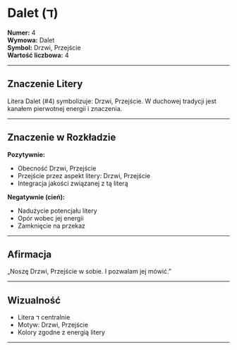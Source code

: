 
# Dalet (ד)

**Numer:** 4  
**Wymowa:** Dalet  
**Symbol:** Drzwi, Przejście  
**Wartość liczbowa:** 4  

---

## Znaczenie Litery
Litera Dalet (#4) symbolizuje: Drzwi, Przejście.
W duchowej tradycji jest kanałem pierwotnej energii i znaczenia.

---

## Znaczenie w Rozkładzie

**Pozytywnie:**  
- Obecność Drzwi, Przejście  
- Przejście przez aspekt litery: Drzwi, Przejście  
- Integracja jakości związanej z tą literą  

**Negatywnie (cień):**  
- Nadużycie potencjału litery  
- Opór wobec jej energii  
- Zamknięcie na przekaz  

---

## Afirmacja
„Noszę Drzwi, Przejście w sobie. I pozwalam jej mówić.”

---

## Wizualność
- Litera ד centralnie  
- Motyw: Drzwi, Przejście  
- Kolory zgodne z energią litery

---
